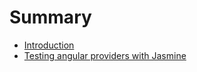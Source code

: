 # Summary

* [Introduction](README.md)
* [Testing  angular providers with Jasmine](testing-angular-providers-with-jasmine.md)

